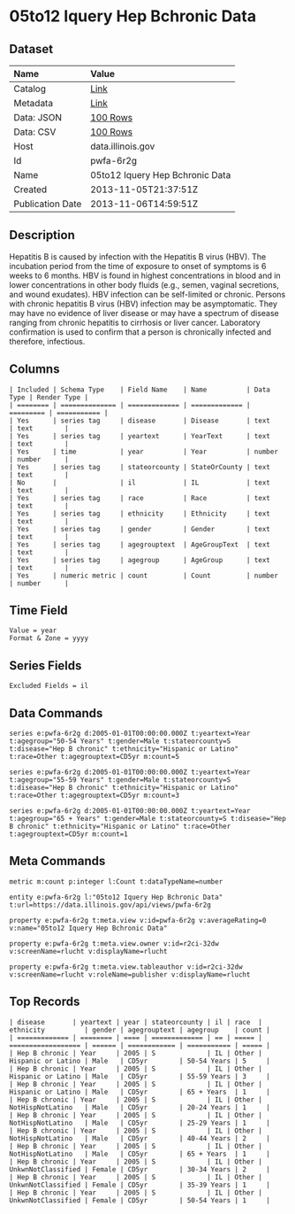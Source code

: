 # 05to12 Iquery Hep Bchronic Data

## Dataset

| Name | Value |
| :--- | :---- |
| Catalog | [Link](https://catalog.data.gov/dataset/05to12-iquery-hep-bchronic-data-96e4a) |
| Metadata | [Link](https://data.illinois.gov/api/views/pwfa-6r2g) |
| Data: JSON | [100 Rows](https://data.illinois.gov/api/views/pwfa-6r2g/rows.json?max_rows=100) |
| Data: CSV | [100 Rows](https://data.illinois.gov/api/views/pwfa-6r2g/rows.csv?max_rows=100) |
| Host | data.illinois.gov |
| Id | pwfa-6r2g |
| Name | 05to12 Iquery Hep Bchronic Data |
| Created | 2013-11-05T21:37:51Z |
| Publication Date | 2013-11-06T14:59:51Z |

## Description

Hepatitis B is caused by infection with the Hepatitis B virus (HBV). The incubation period from the time of exposure to onset of symptoms is 6 weeks to 6 months. HBV is found in highest concentrations in blood and in lower concentrations in other body fluids (e.g., semen, vaginal secretions, and wound exudates). HBV infection can be self-limited or chronic. Persons with chronic hepatitis B virus (HBV) infection may be asymptomatic. They may have no evidence of liver disease or may have a spectrum of disease ranging from chronic hepatitis to cirrhosis or liver cancer. Laboratory confirmation is used to confirm that a person is chronically infected and therefore, infectious.

## Columns

```ls
| Included | Schema Type    | Field Name    | Name          | Data Type | Render Type |
| ======== | ============== | ============= | ============= | ========= | =========== |
| Yes      | series tag     | disease       | Disease       | text      | text        |
| Yes      | series tag     | yeartext      | YearText      | text      | text        |
| Yes      | time           | year          | Year          | number    | number      |
| Yes      | series tag     | stateorcounty | StateOrCounty | text      | text        |
| No       |                | il            | IL            | text      | text        |
| Yes      | series tag     | race          | Race          | text      | text        |
| Yes      | series tag     | ethnicity     | Ethnicity     | text      | text        |
| Yes      | series tag     | gender        | Gender        | text      | text        |
| Yes      | series tag     | agegrouptext  | AgeGroupText  | text      | text        |
| Yes      | series tag     | agegroup      | AgeGroup      | text      | text        |
| Yes      | numeric metric | count         | Count         | number    | number      |
```

## Time Field

```ls
Value = year
Format & Zone = yyyy
```

## Series Fields

```ls
Excluded Fields = il
```

## Data Commands

```ls
series e:pwfa-6r2g d:2005-01-01T00:00:00.000Z t:yeartext=Year t:agegroup="50-54 Years" t:gender=Male t:stateorcounty=S t:disease="Hep B chronic" t:ethnicity="Hispanic or Latino" t:race=Other t:agegrouptext=CD5yr m:count=5

series e:pwfa-6r2g d:2005-01-01T00:00:00.000Z t:yeartext=Year t:agegroup="55-59 Years" t:gender=Male t:stateorcounty=S t:disease="Hep B chronic" t:ethnicity="Hispanic or Latino" t:race=Other t:agegrouptext=CD5yr m:count=3

series e:pwfa-6r2g d:2005-01-01T00:00:00.000Z t:yeartext=Year t:agegroup="65 + Years" t:gender=Male t:stateorcounty=S t:disease="Hep B chronic" t:ethnicity="Hispanic or Latino" t:race=Other t:agegrouptext=CD5yr m:count=1
```

## Meta Commands

```ls
metric m:count p:integer l:Count t:dataTypeName=number

entity e:pwfa-6r2g l:"05to12 Iquery Hep Bchronic Data" t:url=https://data.illinois.gov/api/views/pwfa-6r2g

property e:pwfa-6r2g t:meta.view v:id=pwfa-6r2g v:averageRating=0 v:name="05to12 Iquery Hep Bchronic Data"

property e:pwfa-6r2g t:meta.view.owner v:id=r2ci-32dw v:screenName=rlucht v:displayName=rlucht

property e:pwfa-6r2g t:meta.view.tableauthor v:id=r2ci-32dw v:screenName=rlucht v:roleName=publisher v:displayName=rlucht
```

## Top Records

```ls
| disease       | yeartext | year | stateorcounty | il | race  | ethnicity          | gender | agegrouptext | agegroup    | count | 
| ============= | ======== | ==== | ============= | == | ===== | ================== | ====== | ============ | =========== | ===== | 
| Hep B chronic | Year     | 2005 | S             | IL | Other | Hispanic or Latino | Male   | CD5yr        | 50-54 Years | 5     | 
| Hep B chronic | Year     | 2005 | S             | IL | Other | Hispanic or Latino | Male   | CD5yr        | 55-59 Years | 3     | 
| Hep B chronic | Year     | 2005 | S             | IL | Other | Hispanic or Latino | Male   | CD5yr        | 65 + Years  | 1     | 
| Hep B chronic | Year     | 2005 | S             | IL | Other | NotHispNotLatino   | Male   | CD5yr        | 20-24 Years | 1     | 
| Hep B chronic | Year     | 2005 | S             | IL | Other | NotHispNotLatino   | Male   | CD5yr        | 25-29 Years | 1     | 
| Hep B chronic | Year     | 2005 | S             | IL | Other | NotHispNotLatino   | Male   | CD5yr        | 40-44 Years | 2     | 
| Hep B chronic | Year     | 2005 | S             | IL | Other | NotHispNotLatino   | Male   | CD5yr        | 65 + Years  | 1     | 
| Hep B chronic | Year     | 2005 | S             | IL | Other | UnkwnNotClassified | Female | CD5yr        | 30-34 Years | 2     | 
| Hep B chronic | Year     | 2005 | S             | IL | Other | UnkwnNotClassified | Female | CD5yr        | 35-39 Years | 1     | 
| Hep B chronic | Year     | 2005 | S             | IL | Other | UnkwnNotClassified | Female | CD5yr        | 50-54 Years | 1     | 
```